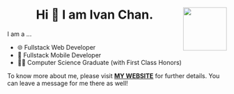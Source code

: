 <h1 align='center'>Hi 👋 I am Ivan Chan.  <img src="https://github.com/IvanENERGY/IvanENERGY/assets/90034836/4167080f-6135-42b1-b377-bfdd51b3115f" align="right"  width=100 height=100/></h1>

<p align='left'>I am a ... </p>
<ul align='left'><li>🌐 Fullstack Web Developer</li>  <li>📱 Fullstack Mobile Developer</li>  <li>👨‍🎓 Computer Science Graduate (with First Class Honors)</li></ul>
<p align='left'>To know more about me, please visit <a href="https://ivanenergy.github.io/"><strong>MY WEBSITE</strong></a> for further details. You can leave a message  for me there as well! </p>


